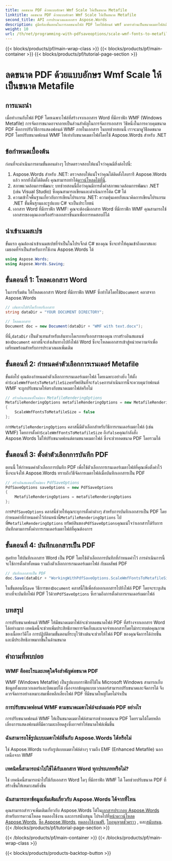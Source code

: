 ```yaml
---
title: ลดขนาด PDF ด้วยแบบอักษร Wmf Scale ให้เป็นขนาด Metafile
linktitle: ลดขนาด PDF ด้วยแบบอักษร Wmf Scale ให้เป็นขนาด Metafile
second_title: API การประมวลผลเอกสาร Aspose.Words
description: คู่มือทีละขั้นตอนในการลดขนาดไฟล์ PDF โดยใช้ฟอนต์ wmf มาตราส่วนเป็นขนาดเมตาไฟล์เมื่อแปลงเป็น PDF ด้วย Aspose.Words สำหรับ .NET
weight: 10
url: /th/net/programming-with-pdfsaveoptions/scale-wmf-fonts-to-metafile-size/
---
```


{{< blocks/products/pf/main-wrap-class >}}
{{< blocks/products/pf/main-container >}}
{{< blocks/products/pf/tutorial-page-section >}}

# ลดขนาด PDF ด้วยแบบอักษร Wmf Scale ให้เป็นขนาด Metafile

## การแนะนำ

เมื่อทำงานกับไฟล์ PDF โดยเฉพาะไฟล์ที่สร้างจากเอกสาร Word ที่มีกราฟิก WMF (Windows Metafile) การจัดการขนาดอาจกลายเป็นส่วนสำคัญในการจัดการเอกสาร วิธีหนึ่งในการควบคุมขนาด PDF คือการปรับวิธีการแสดงฟอนต์ WMF ภายในเอกสาร ในบทช่วยสอนนี้ เราจะมาดูวิธีลดขนาด PDF โดยปรับขนาดฟอนต์ WMF ให้เท่ากับขนาดเมตาไฟล์โดยใช้ Aspose.Words สำหรับ .NET

## ข้อกำหนดเบื้องต้น

ก่อนที่จะดำเนินการตามขั้นตอนต่างๆ โปรดตรวจสอบให้แน่ใจว่าคุณมีสิ่งต่อไปนี้:

1. Aspose.Words สำหรับ .NET: ตรวจสอบให้แน่ใจว่าคุณได้ติดตั้งไลบรารี Aspose.Words แล้ว หากยังไม่ได้ติดตั้ง คุณสามารถทำได้[ดาวน์โหลดได้ที่นี่](https://releases.aspose.com/words/net/).
2. สภาพแวดล้อมการพัฒนา: บทช่วยสอนนี้ถือว่าคุณมีการตั้งค่าสภาพแวดล้อมการพัฒนา .NET (เช่น Visual Studio) ซึ่งคุณสามารถเขียนและดำเนินการโค้ด C# ได้
3. ความเข้าใจพื้นฐานเกี่ยวกับการเขียนโปรแกรม .NET: ความคุ้นเคยกับแนวคิดการเขียนโปรแกรม .NET ขั้นพื้นฐานและรูปแบบ C# จะเป็นประโยชน์
4. เอกสาร Word ที่มีกราฟิก WMF: คุณจะต้องมีเอกสาร Word ที่มีกราฟิก WMF คุณสามารถใช้เอกสารของคุณเองหรือสร้างเอกสารขึ้นมาเพื่อการทดสอบก็ได้

## นำเข้าเนมสเปซ

ขั้นแรก คุณต้องนำเข้าเนมสเปซที่จำเป็นในโปรเจ็กต์ C# ของคุณ ซึ่งจะทำให้คุณเข้าถึงคลาสและเมธอดที่จำเป็นสำหรับการใช้งาน Aspose.Words ได้

```csharp
using Aspose.Words;
using Aspose.Words.Saving;
```

## ขั้นตอนที่ 1: โหลดเอกสาร Word

 ในการเริ่มต้น ให้โหลดเอกสาร Word ที่มีกราฟิก WMF ซึ่งทำได้โดยใช้`Document` คลาสจาก Aspose.Words

```csharp
// เส้นทางไปยังไดเร็กทอรีเอกสาร
string dataDir = "YOUR DOCUMENT DIRECTORY";

// โหลดเอกสาร
Document doc = new Document(dataDir + "WMF with text.docx");
```

 ที่นี่,`dataDir` เป็นตัวแทนสำหรับเส้นทางไดเรกทอรีเอกสารของคุณ เราสร้างอินสแตนซ์ของ`Document` คลาสนี้จะส่งเส้นทางไปยังไฟล์ Word ซึ่งจะโหลดเอกสารเข้าสู่หน่วยความจำเพื่อเตรียมพร้อมสำหรับการประมวลผลเพิ่มเติม

## ขั้นตอนที่ 2: กำหนดค่าตัวเลือกการเรนเดอร์ Metafile

 ขั้นต่อไป คุณต้องกำหนดค่าตัวเลือกการเรนเดอร์เมตาไฟล์ โดยเฉพาะอย่างยิ่ง ให้ตั้งค่า`ScaleWmfFontsToMetafileSize`ทรัพย์สินที่จะ`false`การดำเนินการนี้จะควบคุมว่าฟอนต์ WMF จะถูกปรับขนาดให้ตรงกับขนาดเมตาไฟล์หรือไม่

```csharp
// สร้างอินสแตนซ์ใหม่ของ MetafileRenderingOptions
MetafileRenderingOptions metafileRenderingOptions = new MetafileRenderingOptions
{
    ScaleWmfFontsToMetafileSize = false
};
```

 การ`MetafileRenderingOptions` คลาสนี้มีตัวเลือกสำหรับวิธีการเรนเดอร์เมตาไฟล์ (เช่น WMF) โดยการตั้งค่า`ScaleWmfFontsToMetafileSize` ถึง`false`คุณกำลังสั่ง Aspose.Words ไม่ให้ปรับขนาดฟอนต์ตามขนาดเมตาไฟล์ ซึ่งจะช่วยลดขนาด PDF โดยรวมได้

## ขั้นตอนที่ 3: ตั้งค่าตัวเลือกการบันทึก PDF

ตอนนี้ ให้กำหนดค่าตัวเลือกการบันทึก PDF เพื่อใช้ตัวเลือกการเรนเดอร์เมตาไฟล์ที่คุณเพิ่งตั้งค่าไว้ ซึ่งจะแจ้งให้ Aspose.Words ทราบถึงวิธีจัดการเมตาไฟล์เมื่อบันทึกเอกสารเป็น PDF

```csharp
// สร้างอินสแตนซ์ใหม่ของ PdfSaveOptions
PdfSaveOptions saveOptions = new PdfSaveOptions
{
    MetafileRenderingOptions = metafileRenderingOptions
};
```

 การ`PdfSaveOptions` คลาสนี้ช่วยให้คุณระบุการตั้งค่าต่างๆ สำหรับการบันทึกเอกสารเป็น PDF โดยกำหนดค่าที่กำหนดค่าไว้ก่อนหน้านี้`MetafileRenderingOptions` ไปที่`MetafileRenderingOptions` ทรัพย์สินของ`PdfSaveOptions`คุณแน่ใจว่าเอกสารได้รับการบันทึกตามการตั้งค่าการเรนเดอร์เมตาไฟล์ที่คุณต้องการ

## ขั้นตอนที่ 4: บันทึกเอกสารเป็น PDF

สุดท้าย ให้บันทึกเอกสาร Word เป็น PDF โดยใช้ตัวเลือกการบันทึกที่กำหนดค่าไว้ การดำเนินการนี้จะใช้การตั้งค่าทั้งหมด รวมถึงตัวเลือกการเรนเดอร์เมตาไฟล์ กับผลลัพธ์ PDF


```csharp
// บันทึกเอกสารเป็น PDF
doc.Save(dataDir + "WorkingWithPdfSaveOptions.ScaleWmfFontsToMetafileSize.pdf", saveOptions);
```

 ในขั้นตอนนี้`Save` วิธีการของ`Document` คลาสนี้ใช้เพื่อส่งออกเอกสารไปยังไฟล์ PDF โดยจะระบุเส้นทางที่จะบันทึกไฟล์ PDF ไว้ด้วย`PdfSaveOptions` ซึ่งรวมถึงการตั้งค่าการเรนเดอร์เมตาไฟล์

## บทสรุป

การปรับขนาดฟอนต์ WMF ให้มีขนาดเมตาไฟล์จะช่วยลดขนาดไฟล์ PDF ที่สร้างจากเอกสาร Word ได้อย่างมาก เทคนิคนี้จะช่วยเพิ่มประสิทธิภาพการจัดเก็บและแจกจ่ายเอกสารโดยไม่กระทบต่อคุณภาพของเนื้อหาวิดีโอ การปฏิบัติตามขั้นตอนที่ระบุไว้ข้างต้นจะช่วยให้ไฟล์ PDF ของคุณจัดการได้ง่ายขึ้นและมีประสิทธิภาพมากขึ้นในด้านขนาด

## คำถามที่พบบ่อย

### WMF คืออะไรและเหตุใดจึงสำคัญต่อขนาด PDF

WMF (Windows Metafile) เป็นรูปแบบกราฟิกที่ใช้ใน Microsoft Windows สามารถเก็บข้อมูลทั้งแบบเวกเตอร์และบิตแมปได้ เนื่องจากข้อมูลแบบเวกเตอร์สามารถปรับขนาดและจัดการได้ จึงควรจัดการอย่างเหมาะสมเพื่อหลีกเลี่ยงไฟล์ PDF ที่มีขนาดใหญ่โดยไม่จำเป็น

### การปรับขนาดฟอนต์ WMF ตามขนาดเมตาไฟล์จะส่งผลต่อ PDF อย่างไร

การปรับขนาดฟอนต์ WMF ให้เป็นขนาดเมตาไฟล์สามารถช่วยลดขนาด PDF โดยรวมได้โดยหลีกเลี่ยงการแสดงฟอนต์ที่มีความละเอียดสูงซึ่งอาจทำให้ขนาดไฟล์เพิ่มขึ้น

### ฉันสามารถใช้รูปแบบเมตาไฟล์อื่นกับ Aspose.Words ได้หรือไม่

ใช่ Aspose.Words รองรับรูปแบบเมตาไฟล์ต่างๆ รวมถึง EMF (Enhanced Metafile) นอกเหนือจาก WMF

### เทคนิคนี้สามารถนำไปใช้ได้กับเอกสาร Word ทุกประเภทหรือไม่?

ใช่ เทคนิคนี้สามารถนำไปใช้กับเอกสาร Word ใดๆ ที่มีกราฟิก WMF ได้ โดยช่วยปรับขนาด PDF ที่สร้างขึ้นให้เหมาะสมยิ่งขึ้น

### ฉันสามารถหาข้อมูลเพิ่มเติมเกี่ยวกับ Aspose.Words ได้จากที่ไหน

 คุณสามารถสำรวจเพิ่มเติมเกี่ยวกับ Aspose.Words ได้ใน[เอกสารประกอบ Aspose.Words](https://reference.aspose.com/words/net/) สำหรับการดาวน์โหลด ทดลองใช้งาน และการสนับสนุน โปรดไปที่[หน้าดาวน์โหลด Aspose.Words](https://releases.aspose.com/words/net/), [ซื้อ Aspose.Words](https://purchase.aspose.com/buy), [ทดลองใช้งานฟรี](https://releases.aspose.com/), [ใบอนุญาตชั่วคราว](https://purchase.aspose.com/temporary-license/) , และ[สนับสนุน](https://forum.aspose.com/c/words/8).
{{< /blocks/products/pf/tutorial-page-section >}}

{{< /blocks/products/pf/main-container >}}
{{< /blocks/products/pf/main-wrap-class >}}

{{< blocks/products/products-backtop-button >}}
